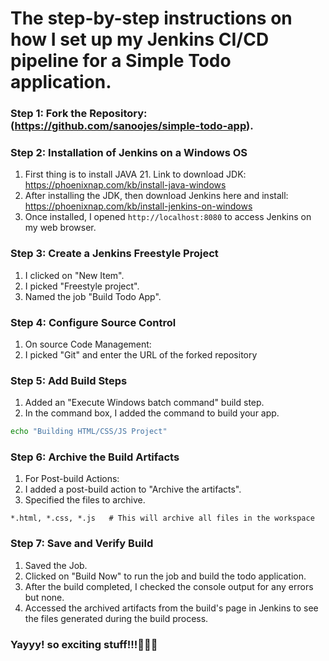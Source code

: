 # The step-by-step instructions on how I set up my Jenkins CI/CD pipeline for a Simple Todo application.

### Step 1: Fork the Repository: (https://github.com/sanoojes/simple-todo-app).


### Step 2: Installation of Jenkins on a Windows OS
1. First thing is to install JAVA 21. Link to download JDK: https://phoenixnap.com/kb/install-java-windows 
2. After installing the JDK, then download Jenkins here and install: https://phoenixnap.com/kb/install-jenkins-on-windows 
3. Once installed, I opened `http://localhost:8080` to access Jenkins on my web browser.
   
### Step 3: Create a Jenkins Freestyle Project
1. I clicked on "New Item".
2. I picked "Freestyle project".
3. Named the job "Build Todo App".
   
### Step 4: Configure Source Control
1. On source Code Management:
2. I picked "Git" and enter the URL of the forked repository

### Step 5: Add Build Steps
1. Added an "Execute Windows batch command" build step.
2. In the command box, I added the command to build your app.

```bash
echo "Building HTML/CSS/JS Project"
```
### Step 6: Archive the Build Artifacts
1. For Post-build Actions:
2. I added a post-build action to "Archive the artifacts".
3. Specified the files to archive. 
```plaintext
*.html, *.css, *.js   # This will archive all files in the workspace
```
### Step 7: Save and Verify Build
1. Saved the Job.
2. Clicked on "Build Now" to run the job and build the todo application.
3. After the build completed, I checked the console output for any errors but none.
4. Accessed the archived artifacts from the build's page in Jenkins to see the files generated during the build process.



### Yayyy! so exciting stuff!!!💪🏽🚀
